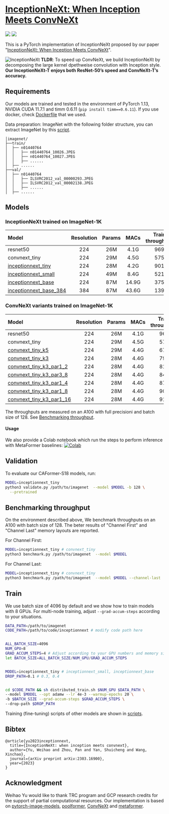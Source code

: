 # [InceptionNeXt: When Inception Meets ConvNeXt](https://arxiv.org/abs/2303.16900)

<p align="left">
<a href="https://arxiv.org/abs/2303.16900" alt="arXiv">
    <img src="https://img.shields.io/badge/arXiv-2203.16900-b31b1b.svg?style=flat" /></a>
<a href="https://colab.research.google.com/drive/1-CAPm6FNKYRbe_lAPxIBxsIH4xowgfg8?usp=sharing" alt="Colab">
    <img src="https://colab.research.google.com/assets/colab-badge.svg" /></a>
</p>

This is a PyTorch implementation of InceptionNeXt proposed by our paper "[InceptionNeXt: When Inception Meets ConvNeXt](https://arxiv.org/abs/2303.16900)".

![InceptionNeXt](https://user-images.githubusercontent.com/15921929/228630174-1d31ac66-174b-4014-9f6a-b7e6d46af958.jpeg)
**TLDR**: To speed up ConvNeXt, we build InceptionNeXt by decomposing the large kernel dpethweise convolution with Inception style. **Our InceptionNeXt-T enjoys both ResNet-50’s speed and ConvNeXt-T’s accuracy.**


## Requirements
Our models are trained and tested in the environment of PyTorch 1.13, NVIDIA CUDA 11.7.1 and timm 0.6.11 (`pip install timm==0.6.11`). If you use docker, check [Dockerfile](docker/Dockerfile) that we used.


Data preparation: ImageNet with the following folder structure, you can extract ImageNet by this [script](https://gist.github.com/BIGBALLON/8a71d225eff18d88e469e6ea9b39cef4).

```
│imagenet/
├──train/
│  ├── n01440764
│  │   ├── n01440764_10026.JPEG
│  │   ├── n01440764_10027.JPEG
│  │   ├── ......
│  ├── ......
├──val/
│  ├── n01440764
│  │   ├── ILSVRC2012_val_00000293.JPEG
│  │   ├── ILSVRC2012_val_00002138.JPEG
│  │   ├── ......
│  ├── ......
```


## Models
### InceptionNeXt trained on ImageNet-1K
| Model | Resolution | Params | MACs | Train throughput | Infer. throughput | Top1 Acc |
| :---     |   :---:    |  :---: |  :---:  |  :---:  |  :---:  |  :---:  |
| resnet50 | 224 | 26M | 4.1G | 969 | 3149 | 78.4 |
| convnext_tiny | 224 | 29M | 4.5G | 575 | 2413 | 82.1 |
| [inceptionnext_tiny](https://github.com/sail-sg/inceptionnext/releases/download/model/inceptionnext_tiny.pth) | 224 | 28M | 4.2G | 901 | 2900 | 82.3 |
| [inceptionnext_small](https://github.com/sail-sg/inceptionnext/releases/download/model/inceptionnext_small.pth) | 224 | 49M | 8.4G | 521 | 1750 | 83.5 |
| [inceptionnext_base](https://github.com/sail-sg/inceptionnext/releases/download/model/inceptionnext_base.pth) | 224 | 87M | 14.9G | 375 | 1244 |  84.0 |
| [inceptionnext_base_384](https://github.com/sail-sg/inceptionnext/releases/download/model/inceptionnext_base_384.pth) | 384 | 87M | 43.6G | 139 | 428 | 85.2 |

### ConvNeXt variants trained on ImageNet-1K
| Model | Resolution | Params | MACs | Train throughput | Infer. throughput | Top1 Acc |
| :---     |   :---:    |  :---: |  :---:  |  :---:  |  :---:  |  :---:  |
| resnet50 | 224 | 26M | 4.1G | 969 | 3149 | 78.4 | - |
| convnext_tiny | 224 | 29M | 4.5G | 575 | 2413 | 82.1 | - |
| [convnext_tiny_k5](https://github.com/sail-sg/inceptionnext/releases/download/model/convnext_tiny_k5.pth) | 224 | 29M | 4.4G | 675 | 2704 | 82.0 |
| [convnext_tiny_k3](https://github.com/sail-sg/inceptionnext/releases/download/model/convnext_tiny_k3.pth) | 224 | 28M | 4.4G | 798 | 2802 | 81.5 |
| [convnext_tiny_k3_par1_2](https://github.com/sail-sg/inceptionnext/releases/download/model/convnext_tiny_k3_par1_2.pth) | 224 | 28M | 4.4G |  818 | 2740 | 81.4 |
| [convnext_tiny_k3_par3_8](https://github.com/sail-sg/inceptionnext/releases/download/model/convnext_tiny_k3_par3_8.pth) | 224 | 28M | 4.4G |  847 | 2762 | 81.4 |
| [convnext_tiny_k3_par1_4](https://github.com/sail-sg/inceptionnext/releases/download/model/convnext_tiny_k3_par1_4.pth) | 224 | 28M | 4.4G | 871 | 2808 | 81.3 |
| [convnext_tiny_k3_par1_8](https://github.com/sail-sg/inceptionnext/releases/download/model/convnext_tiny_k3_par1_8.pth) | 224 | 28M | 4.4G | 901 | 2833 | 80.8 |
| [convnext_tiny_k3_par1_16](https://github.com/sail-sg/inceptionnext/releases/download/model/convnext_tiny_k3_par1_16.pth) | 224 | 28M | 4.4G | 916 | 2846 | 80.1 |

The throughputs are measured on an A100 with full precisioni and batch size of 128. See [Benchmarking throughput](#benchmarking-throughput).

#### Usage
We also provide a Colab notebook which run the steps to perform inference with MetaFormer baselines: [![Colab](https://colab.research.google.com/assets/colab-badge.svg)](https://colab.research.google.com/drive/1-CAPm6FNKYRbe_lAPxIBxsIH4xowgfg8?usp=sharing)


## Validation

To evaluate our CAFormer-S18 models, run:

```bash
MODEL=inceptionnext_tiny
python3 validate.py /path/to/imagenet  --model $MODEL -b 128 \
  --pretrained
```

## Benchmarking throughput
On the environment described above, We benchmark throughputs on an A100 with batch size of 128. The beter results of "Channel First" and "Channel Last" memory layouts are reported.

For Channel First:
```bash
MODEL=inceptionnext_tiny # convnext_tiny
python3 benchmark.py /path/to/imagenet  --model $MODEL
```

For Channel Last:
```bash
MODEL=inceptionnext_tiny # convnext_tiny
python3 benchmark.py /path/to/imagenet  --model $MODEL --channel-last
```

## Train
We use batch size of 4096 by default and we show how to train models with 8 GPUs. For multi-node training, adjust `--grad-accum-steps` according to your situations.


```bash
DATA_PATH=/path/to/imagenet
CODE_PATH=/path/to/code/inceptionnext # modify code path here


ALL_BATCH_SIZE=4096
NUM_GPU=8
GRAD_ACCUM_STEPS=4 # Adjust according to your GPU numbers and memory size.
let BATCH_SIZE=ALL_BATCH_SIZE/NUM_GPU/GRAD_ACCUM_STEPS


MODEL=inceptionnext_tiny # inceptionnext_small, inceptionnext_base
DROP_PATH=0.1 # 0.3, 0.4


cd $CODE_PATH && sh distributed_train.sh $NUM_GPU $DATA_PATH \
--model $MODEL --opt adamw --lr 4e-3 --warmup-epochs 20 \
-b $BATCH_SIZE --grad-accum-steps $GRAD_ACCUM_STEPS \
--drop-path $DROP_PATH
```
Training (fine-tuning) scripts of other models are shown in [scripts](/scripts/).


## Bibtex
```
@article{yu2023inceptionnext,
  title={InceptionNeXt: when inception meets convnext},
  author={Yu, Weihao and Zhou, Pan and Yan, Shuicheng and Wang, Xinchao},
  journal={arXiv preprint arXiv:2303.16900},
  year={2023}
}
```

## Acknowledgment
Weihao Yu would like to thank TRC program and GCP research credits for the support of partial computational resources. Our implementation is based on [pytorch-image-models](https://github.com/huggingface/pytorch-image-models), [poolformer](https://github.com/sail-sg/poolformer), [ConvNeXt](https://github.com/facebookresearch/ConvNeXt) and [metaformer](https://github.com/sail-sg/metaformer).